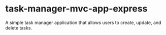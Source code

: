 # task-manager-mvc-app-express
A simple task manager application that allows users to create, update, and delete tasks.

